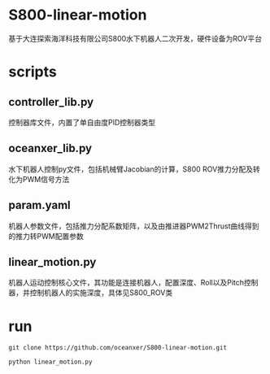 # S800-linear-motion
基于大连探索海洋科技有限公司S800水下机器人二次开发，硬件设备为ROV平台
# scripts
## controller_lib.py
控制器库文件，内置了单自由度PID控制器类型
## oceanxer_lib.py
水下机器人控制py文件，包括机械臂Jacobian的计算，S800 ROV推力分配及转化为PWM信号方法
## param.yaml
机器人参数文件，包括推力分配系数矩阵，以及由推进器PWM2Thrust曲线得到的推力转PWM配置参数
## linear_motion.py
机器人运动控制核心文件，其功能是连接机器人，配置深度、Roll以及Pitch控制器，并控制机器人的实施深度，具体见S800_ROV类
# run

`git clone https://github.com/oceanxer/S800-linear-motion.git`

`python linear_motion.py`